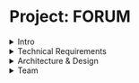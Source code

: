# Project: FORUM

<details>
<summary>Intro</summary>
<br>

## To build and run the project follow the steps below:
- Navigate to `/code/forum/`
- Build the Dockerfile:
	- `docker build -t forum .`
	- `docker run -p 4000:4000 forum`
	- In browser `localhost:4000`
- Run the project manually:
	- `sqlite3 mydb < forum.sql`
	- `go run cmd/web/*`
	- In browser `localhost:4000`
- Enjoy!

In the Go branch, the FORUM node consists of several projects, refer to the below tree diagram.

This repository codebase is for **The Main Forum Project**.

```
.
├── main-project
│   └── forum
└── optional-projects
    ├── advanced-features
    ├── authentication
    ├── image-upload
    ├── moderation
    └── security
```
</details>

<details>
<summary>Technical Requirements</summary>

## Forum Technical Requirements

### Objectives

This project consists of creating a *web forum* that allows:

- communication between users;
- associating categories to posts;
- liking and disliking posts and comments;
- filtering posts.

#### SQLite

In order to store the data your forum (like users, posts, comments, etc.) you will use the database library SQLite.

SQLite is a popular choice as an embedded database software for local/client storage in application software such as web browsers. It enables you to create a database as well as controlling it by using queries.

To structure your database and to achieve better performance, we highly advise you to take a look at the **entity relationship diagram** and build one based on your own database.

- You must use at least one *SELECT*, one *CREATE* and one *INSERT* queries.

To know more about SQLite, you can check the [SQLite page](https://www.sqlite.org/index.html).

#### Authentication

In this segment the client must be able to `register` as a new user on the forum, by inputting their credentials. You also have to create a `login session` to access the forum and be able to add posts and comments.

You should use *cookies to allow each user to have only one opened session*. Each of these sessions must contain an *expiration date*. It is up to you to decide how long the cookie stays "alive". The use of *UUID* is a Bonus.

##### Instruction for user registration:

- Must ask for *email*
	- When the email is already taken, return an error response.
- Must ask for *username*
- Must ask for *password*
	- The password must be encrypted when stored (Bonus). 

The forum must be able to check if the email provided is present in the database and that all credentials are correct. It has to check whether the password provided is the same as the obe stored in the database. If the passwords do not match, it has to return an error response.

#### Communication

In order for users to communicate between each other, they will have to be able to create posts and comments.

- Only registered users will be able to create posts and comments;
- When registered users are creating a post, they can associate one or more categories to it;
	- The implementation and choice of categories is up to you.
- The posts and comments should be visible to all users (registered or not);
- Non-registered users will only be able to see posts and comments.

#### Likes and dislikes

Only registered users will be able to like or dislike posts and comments.

The number of likes and dislikes should be visible by all users (registered or not).

#### Filters

You need to implement a filter mechanism, that will allow users to filter the displayed posts by:

- categories;
- created posts;
- liked posts.

You can look at filtering by categories as subforums. A subforum is a section of an online forum dedicated to a specific topic.

Note that the last two are only available for registered users and must refer to the logged in user.

#### Docker

For the forum project you must use *Docker*.

### Instructions

- You must use **SQLite**;
- You must handle website errors, HTTP status;
- You must handle all sort of technical errors;
- The code must respect the **good practices**;
- It is recommended to have **test files** for *unit testing*.

### Allowed packages

- All standard Go packages are allowed
- *sqlite3*
- *bcrypt*
- *UUID*

> You must not use any fronted libraries or frameworks like React, Angular, Vue etc.

This project will help you learn about:

- The basics of web:
	- HTML
	- HTTP
	- Sessions and cookies

- Using and setting up Docker
	- Containerizing an application
	- Compatibility/Dependency
	- Creating images

- SQL language
	- Manipulation of databases

- The basics of encryption

</details>

<details>
<summary>Architecture & Design</summary>

## Forum Architecture & Design

### ERD (Entity Relationship Diagram)

![ERD Forum](other/forum-erd-updated-new.png)

### Routing Requests

|**HTTP Method**|**URL Pattern**|**Handler**|**Action**|
|---|---|---|---|
|ANY|/|home|Display the home page|
|---|---|---|---|
|GET|/posts/:post_id|showPost|Display a specific post|
|GET|/posts/create|createPostForm|Display a new post form|
|POST|/posts/create|createPost|Create a new post|
|GET|/posts/:post_id/vote/:vote|votePost|Vote the post with post_id|
|GET|/posts/:post_id/comments/:comments_id/vote/:vote|voteComment|Vote the comment with comment_id|
|POST|/comments/create/:post_id|createComment|Create a new comment for post with post_id|
|---|---|---|---|
|GET|/category/:category_id|showCategoryPosts|Display all posts for the category|
|GET|/user/posts|showUserCreatedPosts|Display all posts created by the user|
|GET|/user/upvotes|showUserUpvotedPosts|Display all posts *upvoted* by the user|
|---|---|---|---|
|GET|/user/signup|signupUserForm|Display the user signup form|
|POST|/user/signup|signup|Create a new user|
|GET|/user/login|loginUserForm|Display the user login form|
|POST|/user/login|login|Authenticate and login the user|
|POST|/user/logout|logout|Logout the user|
|---|---|---|---|
|ANY|/static/|http.FileServer|Serve a specific static file|
</details>

<details>
<summary>Team</summary>

## Team

- qazmaster
- bauyezov
- aibek.ryskaliyev

</details>
